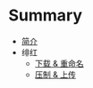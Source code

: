 # Summary

- [简介](README.md)
- 绯红
  - [下载 & 重命名](Scarlet/download-rename.md)
  - [压制 & 上传](Scarlet/encoding-upload.md)
